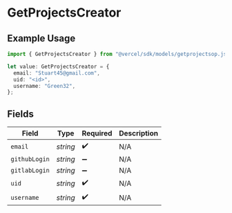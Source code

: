# GetProjectsCreator

## Example Usage

```typescript
import { GetProjectsCreator } from "@vercel/sdk/models/getprojectsop.js";

let value: GetProjectsCreator = {
  email: "Stuart45@gmail.com",
  uid: "<id>",
  username: "Green32",
};
```

## Fields

| Field              | Type               | Required           | Description        |
| ------------------ | ------------------ | ------------------ | ------------------ |
| `email`            | *string*           | :heavy_check_mark: | N/A                |
| `githubLogin`      | *string*           | :heavy_minus_sign: | N/A                |
| `gitlabLogin`      | *string*           | :heavy_minus_sign: | N/A                |
| `uid`              | *string*           | :heavy_check_mark: | N/A                |
| `username`         | *string*           | :heavy_check_mark: | N/A                |